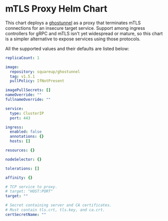 # mTLS Proxy Helm Chart

This chart deploys a [ghostunnel](https://github.com/square/ghostunnel) as a proxy that terminates mTLS connections for an insecure target service.
Support among ingress controllers for gRPC and mTLS isn't yet widespread or mature, so this chart is a simpler alternative to expose services using those protocols.

All the supported values and their defaults are listed below:

```yaml
replicaCount: 1

image:
  repository: squareup/ghostunnel
  tag: v1.5.1
  pullPolicy: IfNotPresent

imagePullSecrets: []
nameOverride: ""
fullnameOverride: ""

service:
  type: ClusterIP
  port: 443

ingress:
  enabled: false
  annotations: {}
  hosts: []

resources: {}

nodeSelector: {}

tolerations: []

affinity: {}

# TCP service to proxy.
# target: "HOST:PORT"
target: ""

# Secret containing server and CA certificates.
# Must contain tls.crt, tls.key, and ca.crt.
certSecretName: ""
```
